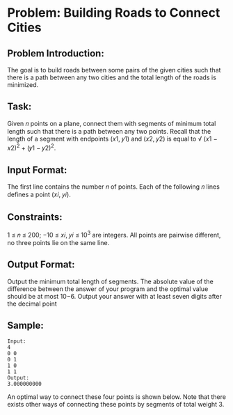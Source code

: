 # Problem: Building Roads to Connect Cities

## Problem Introduction:

The goal is to build roads between some pairs of the given cities such that there is a path between any two cities and the total length of the roads is minimized.

## Task:

Given 𝑛 points on a plane, connect them with segments of minimum total length such that there is a
path between any two points. Recall that the length of a segment with endpoints (𝑥1, 𝑦1) and (𝑥2, 𝑦2) is equal to √︀ (𝑥1 − 𝑥2)<sup>2</sup> + (𝑦1 − 𝑦2)<sup>2</sup>.

## Input Format:

The first line contains the number 𝑛 of points. Each of the following 𝑛 lines defines a point
(𝑥𝑖, 𝑦𝑖).

## Constraints:

1 ≤ 𝑛 ≤ 200; −10 ≤ 𝑥𝑖, 𝑦𝑖 ≤ 10<sup>3</sup> are integers. All points are pairwise different, no three points lie on the same line.

## Output Format:

Output the minimum total length of segments. The absolute value of the difference
between the answer of your program and the optimal value should be at most 10−6. Output your answer with at least seven digits after the decimal point

## Sample:

```
Input:
4
0 0
0 1
1 0
1 1
Output:
3.000000000

```

An optimal way to connect these four points is shown below. Note that there exists other ways of
connecting these points by segments of total weight 3.
